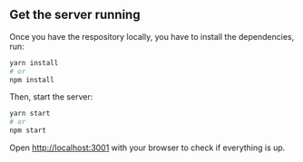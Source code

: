 ## Get the server running

Once you have the respository locally, you have to install the dependencies, run:

```bash
yarn install
# or
npm install
```

Then, start the server:

```bash
yarn start
# or
npm start
```

Open [http://localhost:3001](http://localhost:3001) with your browser to check if everything is up.